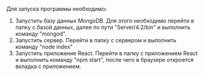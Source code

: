 Для запуска программы необходимо:
1. Запустить базу данных MongoDB. Для этого необходимо перейти в папку с базой данных, далее по пути "Server/4.2/bin" и выполнить команду "mongod".
2. Запустить сервер. Перейти в папку с сервером и выполнить команду "node index"
3. Запустить приложение React. Перейти в папку с приложением React и выполнить команду "npm start", после чего в браузере откроется вкладка с приложением.
